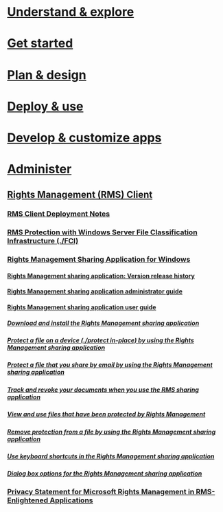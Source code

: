 # [Understand & explore](/understand-explore/azure-rights-management)
# [Get started](/get-started/requirements-for-azure-rights-management)
# [Plan & design](/plan-design/azure-rights-management-deployment-roadmap)
# [Deploy & use](/deploy-use/activating-azure-rights-management)
# [Develop & customize apps](/develop/developers-guide)
# [Administer](/administer/administering-azure-rights-management-with-powershell)
## [Rights Management (RMS) Client](./rights-management-rms-client.md)
### [RMS Client Deployment Notes](./rms-client-deployment-notes.md)
### [RMS Protection with Windows Server File Classification Infrastructure (./FCI)](./rms-protection-with-windows-server-file-classification-infrastructure-fci.md)
### [Rights Management Sharing Application for Windows](./rights-management-sharing-application-for-windows.md)
#### [Rights Management sharing application: Version release history](./rights-management-sharing-application-version-release-history.md)
#### [Rights Management sharing application administrator guide](./rights-management-sharing-application-administrator-guide.md)
#### [Rights Management sharing application user guide](./rights-management-sharing-application-user-guide.md)
##### [Download and install the Rights Management sharing application](./download-and-install-the-rights-management-sharing-application.md)
##### [Protect a file on a device (./protect in-place) by using the Rights Management sharing application](./protect-a-file-on-a-device-protect-in-place-by-using-the-rights-management-sharing-application.md)
##### [Protect a file that you share by email by using the Rights Management sharing application](./protect-a-file-that-you-share-by-email-by-using-the-rights-management-sharing-application.md)
##### [Track and revoke your documents when you use the RMS sharing application](./track-and-revoke-your-documents-when-you-use-the-rms-sharing-application.md)
##### [View and use files that have been protected by Rights Management](./view-and-use-files-that-have-been-protected-by-rights-management.md)
##### [Remove protection from a file by using the Rights Management sharing application](./remove-protection-from-a-file-by-using-the-rights-management-sharing-application.md)
##### [Use keyboard shortcuts in the Rights Management sharing application](./use-keyboard-shortcuts-in-the-rights-management-sharing-application.md)
##### [Dialog box options for the Rights Management sharing application](./dialog-box-options-for-the-rights-management-sharing-application.md)
### [Privacy Statement for Microsoft Rights Management in RMS-Enlightened Applications](./privacy-statement-for-microsoft-rights-management-in-rms-enlightened-applications.md)
